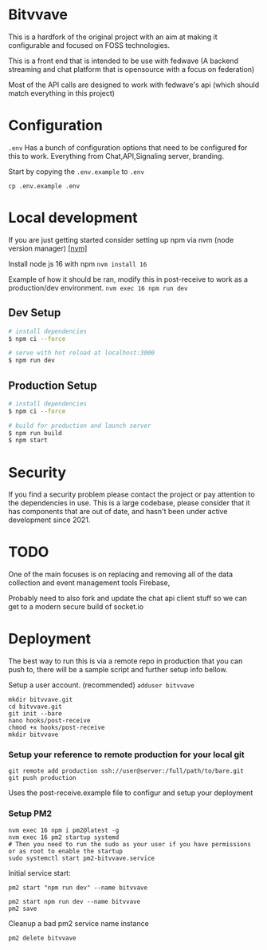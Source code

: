 # Bitvvave

This is a hardfork of the original project with an aim at making it configurable and focused on FOSS technologies.

This is a front end that is intended to be use with fedwave (A backend streaming and chat platform that is opensource with a focus on federation)

Most of the API calls are designed to work with fedwave's api (which should match everything in this project)

# Configuration

`.env` Has a bunch of configuration options that need to be configured for this to work.
Everything from Chat,API,Signaling server, branding.

Start by copying the `.env.example` to `.env`

`cp .env.example .env`


# Local development

If you are just getting started consider setting up npm via nvm (node version manager) [[nvm]](https://github.com/nvm-sh/nvm)

Install node js 16 with npm
`nvm install 16`

Example of how it should be ran, modify this in post-receive to work as a production/dev environment.
`nvm exec 16 npm run dev`

## Dev Setup

``` bash
# install dependencies
$ npm ci --force

# serve with hot reload at localhost:3000
$ npm run dev
```

## Production Setup

```bash
# install dependencies
$ npm ci --force

# build for production and launch server
$ npm run build
$ npm start
```

# Security

If you find a security problem please contact the project or pay attention to the dependencies in use.
This is a large codebase, please consider that it has components that are out of date, and hasn't been under
active development since 2021.

# TODO

One of the main focuses is on replacing and removing all of the data collection and event management tools
Firebase, 

Probably need to also fork and update the chat api client stuff so we can get to a modern secure build of socket.io



# Deployment

The best way to run this is via a remote repo in production that you can push to, there will be
a sample script and further setup info bellow.

Setup a user account. (recommended)
`adduser bitvvave`

```
mkdir bitvvave.git
cd bitvvave.git
git init --bare
nano hooks/post-receive
chmod +x hooks/post-receive
mkdir bitvvave
```

### Setup your reference to remote production for your local git
```
git remote add production ssh://user@server:/full/path/to/bare.git
git push production
```

Uses the post-receive.example file to configur and setup your deployment

### Setup PM2
```
nvm exec 16 npm i pm2@latest -g
nvm exec 16 pm2 startup systemd
# Then you need to run the sudo as your user if you have permissions or as root to enable the startup
sudo systemctl start pm2-bitvvave.service
```

Initial service start:
```
pm2 start "npm run dev" --name bitvvave
```

```
pm2 start npm run dev --name bitvvave
pm2 save
```

Cleanup a bad pm2 service name instance
```
pm2 delete bitvvave
```